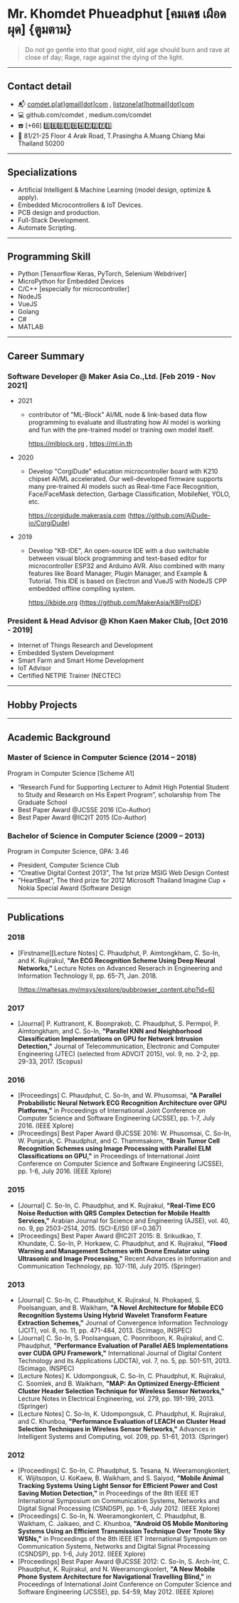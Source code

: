 # Mr. Khomdet Phueadphut [คมเดช เผือดผุด] {ตูมตาม}
> Do not go gentle into that good night, old age should burn and rave at close of day; Rage, rage against the dying of the light.
---

## Contact detail
- 📬 [comdet.p[at]gmail[dot]com](mailto:comdet.p@gmail.com) , [listzone[at]hotmail[dot]com](mailto:listzone@hotmail.com)
- 💻 github.com/comdet , medium.com/comdet
- ☎️ [+66] 0️⃣8️⃣0️⃣1️⃣9️⃣4️⃣7️⃣2️⃣7️⃣3️⃣
- 🏣 81/21-25 Floor 4 Arak Road, T.Prasingha A.Muang Chiang Mai Thailand 50200
---
## Specializations
- Artificial Intelligent & Machine Learning (model design, optimize & apply).
- Embedded Microcontrollers & IoT Devices.
- PCB design and production.
- Full-Stack Development.
- Automate Scripting.
---
## Programming Skill
- Python [Tensorflow Keras, PyTorch, Selenium Webdriver]
- MicroPython for Embedded Devices
- C/C++ [especially for microcontroller]
- NodeJS
- VueJS
- Golang
- C# 
- MATLAB
---
## Career Summary
### Software Developer @ Maker Asia Co.,Ltd. [Feb 2019 - Nov 2021] 
- 2021 
    - contributor of "ML-Block" AI/ML node & link-based data flow programming to evaluate and illustrating how AI model is working and fun with the pre-trained model or training own model itself.
    
        https://mlblock.org , https://ml.in.th
- 2020 
    - Develop "CorgiDude" education microcontroller board with K210 chipset AI/ML accelerated. Our well-developed firmware supports many pre-trained AI models such as Real-time Face Recognition, Face/FaceMask detection, Garbage Classification, MobileNet, YOLO, etc.
    
        https://corgidude.makerasia.com (https://github.com/AiDude-io/CorgiDude)
- 2019 
    - Develop "KB-IDE", An open-source IDE with a duo switchable between visual block programming and text-based editor for microcontroller ESP32 and Arduino AVR. Also combined with many features like Board Manager, Plugin Manager, and Example & Tutorial. This IDE is based on Electron and VueJS with NodeJS CPP embedded offline compiling system.
    
        https://kbide.org (https://github.com/MakerAsia/KBProIDE)
### President & Head Advisor @ Khon Kaen Maker Club,  [Oct 2016 - 2019]
- Internet of Things Research and Development
- Embedded System Development
- Smart Farm and Smart Home Development
- IoT Advisor
- Certified NETPIE Trainer (NECTEC)
---
## Hobby Projects

---
## Academic Background

### Master of Science in Computer Science (2014 – 2018)

Program in Computer Science [Scheme A1]

- “Research Fund for Supporting Lecturer to Admit High Potential Student to Study and Research on His Expert Program”, scholarship from The Graduate School
- Best Paper Award @JCSSE 2016 (Co-Author)
- Best Paper Award @IC2IT 2015 (Co-Author)

### Bachelor of Science in Computer Science (2009 – 2013)

Program in Computer Science, GPA: 3.46

- President, Computer Science Club
- "Creative Digital Contest 2013", The 1st prize MSIG Web Design Contest
- "HeartBeat", The third prize for 2012 Microsoft Thailand Imagine Cup + Nokia
Special Award (Software Design
---
## Publications
### 2018
- [Firstname][Lecture Notes] C. Phaudphut, P. Aimtongkham, C. So-In, and K. Rujirakul, **"An ECG Recognition Scheme Using Deep Neural Networks,"** Lecture Notes on Advanced Reserach in Engineering and Information Technology II, pp. 65-71, Jan. 2018.

    [https://maltesas.my/msys/explore/pubbrowser_content.php?id=6]
### 2017
- [Journal] P. Kuttranont, K. Boonprakob, C. Phaudphut, S. Permpol, P. Aimtongkham, and C. So-In, **"Parallel KNN and Neighborhood Classification Implementations on GPU for Network Intrusion Detection,"** Journal of Telecommunication, Electronic and Computer Engineering (JTEC) (selected from ADVCIT 2015), vol. 9, no. 2-2, pp. 29-33, 2017. (Scopus)
### 2016
- [Proceedings] C. Phaudphut, C. So-In, and W. Phusomsai, **"A Parallel Probabilistic Neural Network ECG Recognition Architecture over GPU Platforms,"** in Proceedings of International Joint Conference on Computer Science and Software Engineering (JCSSE), pp. 1-7, July 2016. (IEEE Xplore)
- [Proceedings] Best Paper Award @JCSSE 2016: W. Phusomsai, C. So-In, W. Punjaruk, C. Phaudphut, and C. Thammsakorn, **"Brain Tumor Cell Recognition Schemes using Image Processing with Parallel ELM Classifications on GPU,"** in Proceedings of International Joint Conference on Computer Science and Software Engineering (JCSSE), pp. 1-6, July 2016. (IEEE Xplore)
### 2015
- [Journal] C. So-In, C. Phaudphut, and K. Rujirakul, **"Real-Time ECG Noise Reduction with QRS Complex Detection for Mobile Health Services,"** Arabian Journal for Science and Engineering (AJSE), vol. 40, no. 9, pp 2503-2514, 2015. (SCI-E/ISI) (IF=0.367)
- [Proceedings] Best Paper Award @IC2IT 2015: B. Srikudkao, T. Khundate, C. So-In, P. Horkaew, C. Phaudphut, and K. Rujirakul, **"Flood Warning and Management Schemes with Drone Emulator using Ultrasonic and Image Processing,"** Recent Advances in Information and Communication Technology, pp. 107-116, July 2015. (Springer)
### 2013
- [Journal] C. So-In, C. Phaudphut, K. Rujirakul, N. Phokaped, S. Poolsanguan, and B. Waikham, **"A Novel Architecture for Mobile ECG Recognition Systems Using Hybrid Wavelet Transform Feature Extraction Schemes,"** Journal of Convergence Information Technology (JCIT), vol. 8, no. 11, pp. 471-484, 2013. (Scimago, INSPEC)
- [Journal] C. So-In, S. Poolsanguan, C. Poonriboon, K. Rujirakul, and C. Phaudphut, **"Performance Evaluation of Parallel AES Implementations over CUDA GPU Framework,"** International Journal of Digital Content Technology and its Applications (JDCTA), vol. 7, no. 5, pp. 501-511, 2013. (Scimago, INSPEC)
- [Lecture Notes] K. Udompongsuk, C. So-In, C. Phaudphut, K. Rujirakul, C. Soomlek, and B. Waikham, **"MAP: An Optimized Energy-Efficient Cluster Header Selection Technique for Wireless Sensor Networks,"** Lecture Notes in Electrical Engineering, vol. 279, pp. 191-199, 2013. (Springer)
- [Lecture Notes] C. So-In, K. Udompongsuk, C. Phaudphut, K. Rujirakul, and C. Khunboa, **"Performance Evaluation of LEACH on Cluster Head Selection Techniques in Wireless Sensor Networks,"** Advances in Intelligent Systems and Computing, vol. 209, pp. 51-61, 2013. (Springer)
### 2012
- [Proceedings] C. So-In, C. Phaudphut, S. Tesana, N. Weeramongkonlert, K. Wijitsopon, U. KoKaew, B. Waikham, and S. Saiyod, **"Mobile Animal Tracking Systems Using Light Sensor for Efficient Power and Cost Saving Motion Detection,"** in Proceedings of the 8th IEEE IET International Symposium on Communication Systems, Networks and Digital Signal Processing (CSNDSP), pp. 1-6, July 2012. (IEEE Xplore)
- [Proceedings] C. So-In, N. Weeramongkonlert, C. Phaudphut, B. Waikham, C. Jaikaeo, and C. Khunboa, **"Android OS Mobile Monitoring Systems Using an Efficient Transmission Technique Over Tmote Sky WSNs,"** in Proceedings of the 8th IEEE IET International Symposium on Communication Systems, Networks and Digital Signal Processing (CSNDSP), pp. 1-6, July 2012. (IEEE Xplore)
- [Proceedings] Best Paper Award @JCSSE 2012: C. So-In, S. Arch-Int, C. Phaudphut, K. Rujirakul, and N. Weeramongkonlert, **"A New Mobile Phone System Architecture for Navigational Travelling Blind,"** in Proceedings of International Joint Conference on Computer Science and Software Engineering (JCSSE), pp. 54-59, May 2012. (IEEE Xplore)

